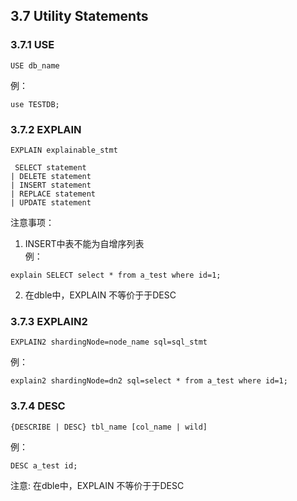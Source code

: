 ## 3.7 Utility Statements

### 3.7.1 USE

```
USE db_name
```
例：
```
use TESTDB;
``` 

### 3.7.2 EXPLAIN

```
EXPLAIN explainable_stmt

 SELECT statement
| DELETE statement
| INSERT statement
| REPLACE statement
| UPDATE statement
``` 

注意事项：  

1. INSERT中表不能为自增序列表  
例： 
```
explain SELECT select * from a_test where id=1;
``` 

2. 在dble中，EXPLAIN 不等价于于DESC


### 3.7.3 EXPLAIN2

```
EXPLAIN2 shardingNode=node_name sql=sql_stmt
```

例：
```
explain2 shardingNode=dn2 sql=select * from a_test where id=1;
```

### 3.7.4 DESC

```
{DESCRIBE | DESC} tbl_name [col_name | wild]
```
例：
```
DESC a_test id;
```

注意: 在dble中，EXPLAIN 不等价于于DESC

